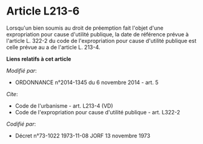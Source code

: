 # Article L213-6

Lorsqu'un bien soumis au droit de préemption fait l'objet d'une expropriation pour cause d'utilité publique, la date de
référence prévue à l'article L. 322-2 du code de l'expropriation pour cause d'utilité publique est celle prévue au a de
l'article L. 213-4.

**Liens relatifs à cet article**

_Modifié par_:

  - ORDONNANCE n°2014-1345 du 6 novembre 2014 - art. 5

_Cite_:

  - Code de l'urbanisme - art. L213-4 (VD)
  - Code de l'expropriation pour cause d'utilité publique - art. L322-2

_Codifié par_:

  - Décret n°73-1022 1973-11-08 JORF 13 novembre 1973
